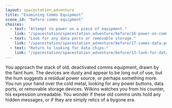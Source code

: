 ```yaml
---
layout: spacestation_adventure
title: "Examining Comms Equipment"
scene_id: "before-comms-equipment"
choices:
  - text: "Attempt to power on a piece of equipment."
    link: "/spacestation/spacestation_adventure/before/16-power-on-comms"
  - text: "Look for any data ports or removable storage."
    link: "/spacestation/spacestation_adventure/before/17-comms-data-ports"
  - text: "Return to looking for data chips."
    link: "/spacestation/spacestation_adventure/before/13-look-for-data"
---
```


You approach the stack of old, deactivated comms equipment, drawn by the faint hum. The devices are dusty and appear to be long out of use, but the hum suggests a residual power source, or perhaps something more. You run your hand over the cold metal, looking for any power buttons, data ports, or removable storage devices. Wilkins watches you from his counter, his expression unreadable. You wonder if these old comms units hold any hidden messages, or if they are simply relics of a bygone era.
